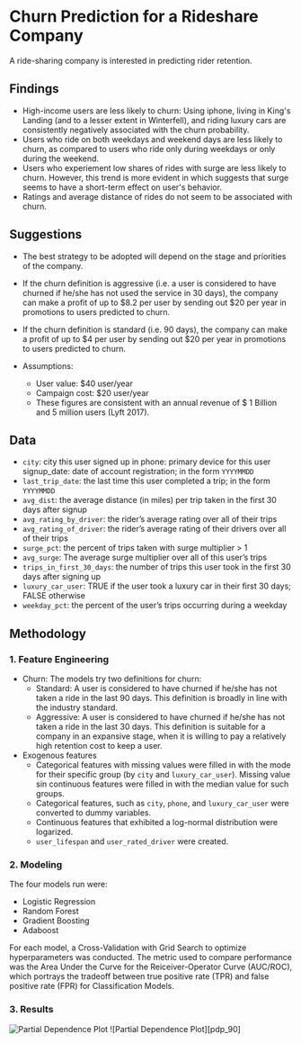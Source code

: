 # Churn Prediction for a Rideshare Company

A ride-sharing company is interested in predicting rider retention.

## Findings

* High-income users are less likely to churn: Using iphone, living in King's Landing (and to a lesser extent in Winterfell), and riding luxury cars are consistently negatively associated with the churn probability.
* Users who ride on both weekdays and weekend days are less likely to churn, as compared to users who ride only during weekdays or only during the weekend.
* Users who experiement low shares of rides with surge are less likely to churn. However, this trend is more evident in which suggests that surge seems to have a short-term effect on user's behavior.
* Ratings and average distance of rides do not seem to be associated with churn.

## Suggestions

* The best strategy to be adopted will depend on the stage and priorities of the company.
* If the churn definition is aggressive (i.e. a user is considered to have churned if he/she has not used the service in 30 days), the company can make a profit of up to $8.2 per user by sending out $20 per year in promotions to users predicted to churn.
* If the churn definition is standard (i.e. 90 days), the company can make a profit of up to $4 per user by sending out $20 per year in promotions to users predicted to churn.

* Assumptions:
    * User value: $40 user/year
    * Campaign cost: $20 user/year
    * These figures are consistent with an annual revenue of $ 1 Billion and 5 million users (Lyft 2017).

## Data

* `city`: city this user signed up in
phone: primary device for this user
signup_date: date of account registration; in the form `YYYYMMDD`
* `last_trip_date`: the last time this user completed a trip; in the form `YYYYMMDD`
* `avg_dist`: the average distance (in miles) per trip taken in the first 30 days after signup
* `avg_rating_by_driver`: the rider’s average rating over all of their trips
* `avg_rating_of_driver`: the rider’s average rating of their drivers over all of their trips
* `surge_pct`: the percent of trips taken with surge multiplier > 1
* `avg_surge`: The average surge multiplier over all of this user’s trips
* `trips_in_first_30_days`: the number of trips this user took in the first 30 days after signing up
* `luxury_car_user`: TRUE if the user took a luxury car in their first 30 days; FALSE otherwise
* `weekday_pct`: the percent of the user’s trips occurring during a weekday

## Methodology

### 1. Feature Engineering
* Churn: The models try two definitions for churn:
    * Standard: A user is considered to have churned if he/she has not taken a ride in the last 90 days. This definition is broadly in line with the industry standard.
    * Aggressive: A user is considered to have churned if he/she has not taken a ride in the last 30 days. This definition is suitable for a company in an expansive stage, when it is willing to pay a relatively high retention cost to keep a user.
* Exogenous features
    * Categorical features with missing values were filled in with the mode for their specific group (by `city` and `luxury_car_user`). Missing value sin continuous features were filled in with the median value for such groups.
    * Categorical features, such as `city`, `phone`, and `luxury_car_user` were converted to dummy variables.
    * Continuous features that exhibited a log-normal distribution were logarized.
    * `user_lifespan` and `user_rated_driver` were created.

### 2. Modeling
The four models run were:
* Logistic Regression
* Random Forest
* Gradient Boosting
* Adaboost

For each model, a Cross-Validation with Grid Search to optimize hyperparameters was conducted.
The metric used to compare performance was the Area Under the Curve for the Reiceiver-Operator Curve (AUC/ROC), which portrays the tradeoff between true positive rate (TPR) and false positive rate (FPR) for Classification Models.

### 3. Results

[pdp_30]:
[pdp_90]:
[profit_30]:
[profit_90]:
[roc_30]:
[roc_90]:

![Partial Dependence Plot][pdp_30]
![Partial Dependence Plot][pdp_90]
